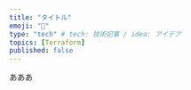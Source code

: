```yaml
---
title: "タイトル"
emoji: "📝"
type: "tech" # tech: 技術記事 / idea: アイデア
topics: [Terraform]
published: false
---
```

あああ